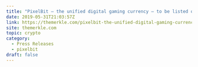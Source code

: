 ```yaml
---
title: "PixelBit – the unified digital gaming currency – to be listed on the LAToken exchange"
date: 2019-05-31T21:03:57Z
link: https://themerkle.com/pixelbit-the-unified-digital-gaming-currency-to-be-listed-on-the-latoken-exchange/?utm_medium=RSS&utm_source=hune
site: themerkle.com
topic: crypto
category:
  - Press Releases
  - pixelbit
draft: false
---
```

